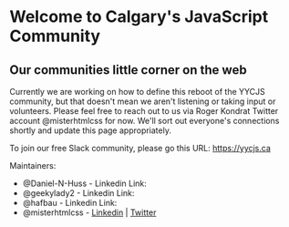 # Welcome to Calgary's JavaScript Community
## Our communities little corner on the web

Currently we are working on how to define this reboot of the YYCJS community, but that doesn't mean we aren't listening or taking input or volunteers.
Please feel free to reach out to us via Roger Kondrat Twitter account @misterhtmlcss for now. We'll sort out everyone's connections shortly and update this page appropriately.

To join our free Slack community, please go this URL: https://yycjs.ca

Maintainers:
* @Daniel-N-Huss - Linkedin Link:
* @geekylady2 - Linkedin Link:
* @hafbau - Linkedin Link:
* @misterhtmlcss - [Linkedin](https://www.linkedin.com/in/rogerkondrat/) | [Twitter](https://www.twitter.com/misterhtmlcss)



